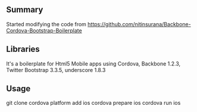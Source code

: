 Summary
-------

Started modifying the code from https://github.com/nitinsurana/Backbone-Cordova-Bootstrap-Boilerplate

Libraries
--------

It's a boilerplate for Html5 Mobile apps using Cordova, Backbone 1.2.3, Twitter Bootstrap 3.3.5, underscore 1.8.3

Usage
----

git clone
cordova platform add ios
cordova prepare ios
cordova run ios 
